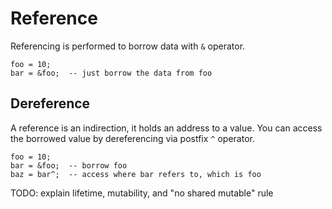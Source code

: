 # Reference

Referencing is performed to borrow data with `&` operator.

```butter
foo = 10;
bar = &foo;  -- just borrow the data from foo
```

## Dereference

A reference is an indirection, it holds an address to a value. You can access the borrowed value by dereferencing via postfix `^` operator.

```butter
foo = 10;
bar = &foo;  -- borrow foo
baz = bar^;  -- access where bar refers to, which is foo
```

TODO: explain lifetime, mutability, and "no shared mutable" rule
